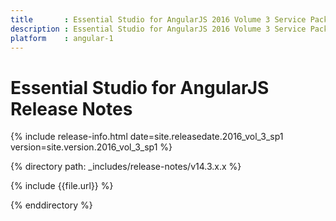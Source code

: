 ```yaml
---
title 		: Essential Studio for AngularJS 2016 Volume 3 Service Pack 1 Release Notes
description : Essential Studio for AngularJS 2016 Volume 3 Service Pack 1 Release Notes
platform 	: angular-1
---
```


# Essential Studio for AngularJS Release Notes

{% include release-info.html date=site.releasedate.2016_vol_3_sp1 version=site.version.2016_vol_3_sp1  %} 

{% directory path: _includes/release-notes/v14.3.x.x %}

{% include {{file.url}} %}

{% enddirectory %}